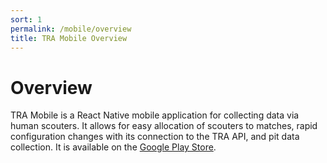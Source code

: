 ```yaml
---
sort: 1
permalink: /mobile/overview
title: TRA Mobile Overview
---
```


# Overview 

TRA Mobile is a React Native mobile application for collecting data via human scouters. It allows for easy allocation of scouters to matches, rapid configuration changes with its connection to the TRA API, and pit data collection. It is available on the [Google Play Store](https://play.google.com/store/apps/details?id=com.redalliance&hl=en_US).